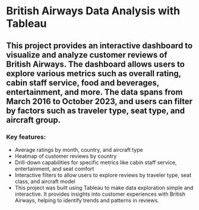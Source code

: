 # British Airways Data Analysis with Tableau

## This project provides an interactive dashboard to visualize and analyze customer reviews of British Airways. The dashboard allows users to explore various metrics such as overall rating, cabin staff service, food and beverages, entertainment, and more. The data spans from March 2016 to October 2023, and users can filter by factors such as traveler type, seat type, and aircraft group.

### Key features:

- Average ratings by month, country, and aircraft type
- Heatmap of customer reviews by country
- Drill-down capabilities for specific metrics like cabin staff service, entertainment, and seat comfort
- Interactive filters to allow users to explore reviews by traveler type, seat class, and aircraft model
- This project was built using Tableau to make data exploration simple and interactive. It provides insights into customer experiences with British Airways, helping to identify trends and patterns in reviews.
